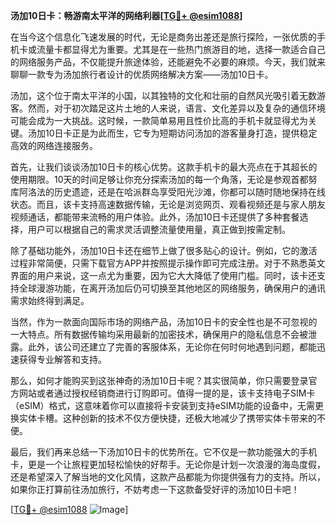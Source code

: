 **汤加10日卡：畅游南太平洋的网络利器[[TG💪+ @esim1088](https://t.me/s/esim1088)]**

在当今这个信息化飞速发展的时代，无论是商务出差还是旅行探险，一张优质的手机卡或流量卡都显得尤为重要。尤其是在一些热门旅游目的地，选择一款适合自己的网络服务产品，不仅能提升旅途体验，还能避免不必要的麻烦。今天，我们就来聊聊一款专为汤加旅行者设计的优质网络解决方案——汤加10日卡。

汤加，这个位于南太平洋的小国，以其独特的文化和壮丽的自然风光吸引着无数游客。然而，对于初次踏足这片土地的人来说，语言、文化差异以及复杂的通信环境可能会成为一大挑战。这时候，一款简单易用且性价比高的手机卡就显得尤为关键。汤加10日卡正是为此而生，它专为短期访问汤加的游客量身打造，提供稳定高效的网络连接服务。

首先，让我们谈谈汤加10日卡的核心优势。这款手机卡的最大亮点在于其超长的使用期限。10天的时间足够让你充分探索汤加的每一个角落，无论是参观首都努库阿洛法的历史遗迹，还是在哈派群岛享受阳光沙滩，你都可以随时随地保持在线状态。而且，该卡支持高速数据传输，无论是浏览网页、观看视频还是与家人朋友视频通话，都能带来流畅的用户体验。此外，汤加10日卡还提供了多种套餐选择，用户可以根据自己的需求灵活调整流量使用量，真正做到按需定制。

除了基础功能外，汤加10日卡还在细节上做了很多贴心的设计。例如，它的激活过程非常简便，只需下载官方APP并按照提示操作即可完成注册。对于不熟悉英文界面的用户来说，这一点尤为重要，因为它大大降低了使用门槛。同时，该卡还支持全球漫游功能，在离开汤加后仍可切换至其他地区的网络服务，确保用户的通讯需求始终得到满足。

当然，作为一款面向国际市场的网络产品，汤加10日卡的安全性也是不可忽视的一大特点。所有数据传输均采用最新的加密技术，确保用户的隐私信息不会被泄露。此外，该公司还建立了完善的客服体系，无论你在何时何地遇到问题，都能迅速获得专业解答和支持。

那么，如何才能购买到这张神奇的汤加10日卡呢？其实很简单，你只需要登录官方网站或者通过授权经销商进行订购即可。值得一提的是，该卡支持电子SIM卡（eSIM）格式，这意味着你可以直接将卡安装到支持eSIM功能的设备中，无需更换实体卡槽。这种创新的技术不仅方便快捷，还极大地减少了携带实体卡带来的不便。

最后，我们再来总结一下汤加10日卡的优势所在。它不仅是一款功能强大的手机卡，更是一个让旅程更加轻松愉快的好帮手。无论你是计划一次浪漫的海岛度假，还是希望深入了解当地的文化风情，这款产品都能为你提供强有力的支持。所以，如果你正打算前往汤加旅行，不妨考虑一下这款备受好评的汤加10日卡吧！

[[TG💪+ @esim1088](https://t.me/s/esim1088) ![Image](https://i.postimg.cc/4NQfJmqS/Snipaste-2025-05-13-00-14-12.png)]